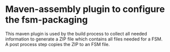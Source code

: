 # Maven-assembly plugin to configure the fsm-packaging

This maven plugin is used by the build process to collect all needed information to generate a ZIP file which contains all files needed for a FSM.
A post process step copies the ZIP to an FSM file.
